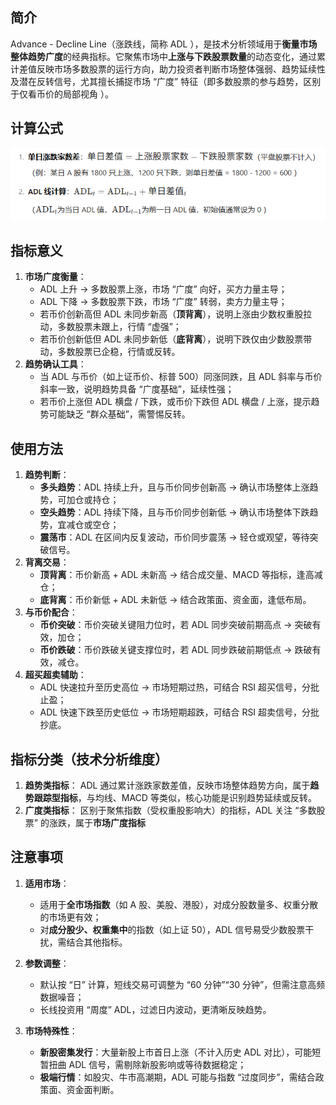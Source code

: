 ## 简介

Advance - Decline Line（涨跌线，简称 ADL ），是技术分析领域用于**衡量市场整体趋势广度**的经典指标。它聚焦市场中**上涨与下跌股票数量**的动态变化，通过累计差值反映市场多数股票的运行方向，助力投资者判断市场整体强弱、趋势延续性及潜在反转信号，尤其擅长捕捉市场 “广度” 特征（即多数股票的参与趋势，区别于仅看币价的局部视角 ）。

## 计算公式

![image-20250723110129252](.\photo\image-20250723110129252.png)

## 指标意义

1. **市场广度衡量**：
   - ADL 上升 → 多数股票上涨，市场 “广度” 向好，买方力量主导；
   - ADL 下降 → 多数股票下跌，市场 “广度” 转弱，卖方力量主导；
   - 若币价创新高但 ADL 未同步新高（**顶背离**），说明上涨由少数权重股拉动，多数股票未跟上，行情 “虚强”；
   - 若币价创新低但 ADL 未同步新低（**底背离**），说明下跌仅由少数股票带动，多数股票已企稳，行情或反转。
2. **趋势确认工具**：
   - 当 ADL 与币价（如上证币价、标普 500）同涨同跌，且 ADL 斜率与币价斜率一致，说明趋势具备 “广度基础”，延续性强；
   - 若币价上涨但 ADL 横盘 / 下跌，或币价下跌但 ADL 横盘 / 上涨，提示趋势可能缺乏 “群众基础”，需警惕反转。

## 使用方法

1. **趋势判断**：
   - **多头趋势**：ADL 持续上升，且与币价同步创新高 → 确认市场整体上涨趋势，可加仓或持仓；
   - **空头趋势**：ADL 持续下降，且与币价同步创新低 → 确认市场整体下跌趋势，宜减仓或空仓；
   - **震荡市**：ADL 在区间内反复波动，币价同步震荡 → 轻仓或观望，等待突破信号。
2. **背离交易**：
   - **顶背离**：币价新高 + ADL 未新高 → 结合成交量、MACD 等指标，逢高减仓；
   - **底背离**：币价新低 + ADL 未新低 → 结合政策面、资金面，逢低布局。
3. **与币价配合**：
   - **币价突破**：币价突破关键阻力位时，若 ADL 同步突破前期高点 → 突破有效，加仓；
   - **币价跌破**：币价跌破关键支撑位时，若 ADL 同步跌破前期低点 → 跌破有效，减仓。
4. **超买超卖辅助**：
   - ADL 快速拉升至历史高位 → 市场短期过热，可结合 RSI 超买信号，分批止盈；
   - ADL 快速下跌至历史低位 → 市场短期超跌，可结合 RSI 超卖信号，分批抄底。

## 指标分类（技术分析维度）

1. **趋势类指标**：
   ADL 通过累计涨跌家数差值，反映市场整体趋势方向，属于**趋势跟踪型指标**，与均线、MACD 等类似，核心功能是识别趋势延续或反转。
2. **广度类指标**：
   区别于聚焦指数（受权重股影响大）的指标，ADL 关注 “多数股票” 的涨跌，属于**市场广度指标**

## 注意事项

1. **适用市场**：

   - 适用于**全市场指数**（如 A 股、美股、港股），对成分股数量多、权重分散的市场更有效；
   - 对**成分股少、权重集中**的指数（如上证 50），ADL 信号易受少数股票干扰，需结合其他指标。

2. **参数调整**：

   - 默认按 “日” 计算，短线交易可调整为 “60 分钟”“30 分钟”，但需注意高频数据噪音；
   - 长线投资用 “周度” ADL，过滤日内波动，更清晰反映趋势。

3. **市场特殊性**：

   - **新股密集发行**：大量新股上市首日上涨（不计入历史 ADL 对比），可能短暂扭曲 ADL 信号，需剔除新股影响或等待数据稳定；
   - **极端行情**：如股灾、牛市高潮期，ADL 可能与指数 “过度同步”，需结合政策面、资金面判断。

   

